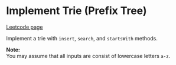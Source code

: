 # Implement Trie (Prefix Tree)
[Leetcode page](https://leetcode.com/problems/implement-trie-prefix-tree/description)

Implement a trie with `insert`, `search`, and `startsWith` methods.

**Note:**  
You may assume that all inputs are consist of lowercase letters `a-z`.

